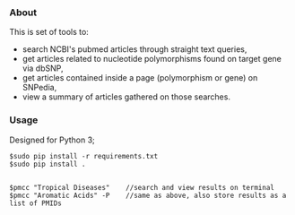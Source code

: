 ### About

This is set of tools to:
 - search NCBI's pubmed articles through straight text queries,
 - get articles related to nucleotide polymorphisms found on target gene via dbSNP,
 - get articles contained inside a page (polymorphism or gene) on SNPedia,
 - view a summary of articles gathered on those searches.


### Usage

Designed for Python 3;

```
$sudo pip install -r requirements.txt
$sudo pip install .


$pmcc "Tropical Diseases"    //search and view results on terminal
$pmcc "Aromatic Acids" -P    //same as above, also store results as a list of PMIDs
```

